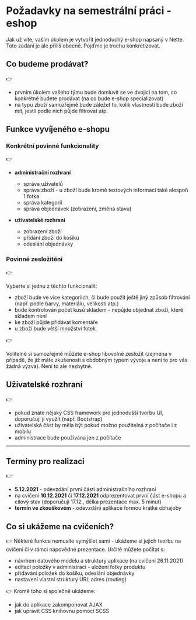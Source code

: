# Požadavky na semestrální práci - eshop

Jak už víte, vaším úkolem je vytvořit jednoduchý e-shop napsaný v Nette. Toto zadání je ale příliš obecné. Pojďme je trochu konkretizovat.

## Co budeme prodávat?
:point_right:
- prvním úkolem vašeho týmu bude domluvit se ve dvojici na tom, co konkrétně budete prodávat (na co bude e-shop specializovat)
- na typu zboží samozřejmě bude záležet to, kolik vlastností bude zboží mít, jestli podle nich půjde filtrovat atp.

## Funkce vyvíjeného e-shopu
### Konkrétní povinné funkcionality
:point_right:
- **administrační rozhraní**
  - správa uživatelů
  - správa zboží - u zboží bude kromě textových informací také alespoň 1 fotka
  - správa kategorií
  - správa objednávek (zobrazení, změna stavu)
  
- **uživatelské rozhraní**
  - zobrazení zboží
  - přidání zboží do košíku
  - odeslání objednávky
  
### Povinné zesložitění
:point_right:

Vyberte si jednu z těchto funkcionalit:
- zboží bude ve více kategoriích, či bude použit ještě jiný způsob filtrování (např. podle barvy, materiálu, velikosti atp.)
- bude kontrolován počet kusů skladem - nepůjde objednat zboží, které skladem není
- ke zboží půjde přidávat komentáře
- u zboží bude větší množství fotek

:point_right:

Volitelně si samozřejmě můžete e-shop libovolně zesložit (zejména v případě, že již máte zkušenosti s obdobným typem vývoje a není to pro vás žádná výzva). Není to ale nezbytné.

## Uživatelské rozhraní
:point_right:
- pokud znáte nějaký CSS framework pro jednodušší tvorbu UI, doporučuji ji využít (např. Bootstrap) 
- uživatelská část by měla být pokud možno použitelná z počítače i z mobilu
- administrace bude používána jen z počítače

---

## Termíny pro realizaci
:point_right:
- **5.12.2021** - odevzdání první části administračního rozhraní
- na cvičení **10.12.2021** či **17.12.2021** odprezentovat první část e-shopu a cílový stav (doporučuji 17.12., délka prezentace max. 5 minut)
- **termín ve zkouškovém** - odevzdání aplikace formou krátké obhajoby

## Co si ukážeme na cvičeních?
:point_right:
Některé funkce nemusíte vymýšlet sami - ukážeme si jejich tvorbu na cvičení či v rámci nápovědné prezentace. Určitě můžete počítat s:
  - návrhem datového modelu a struktury aplikace (na cvičení 26.11.2021)
  - editací položky v administraci - uložení fotky produktu
  - přidávání položek do košíku, odeslání objednávky
  - nastavení vlastní struktury URL adres (routing)

:point_right:
Kromě toho si společně ukážeme:
  - jak do aplikace zakomponovat AJAX
  - jak upravit CSS knihovnu pomocí SCSS
